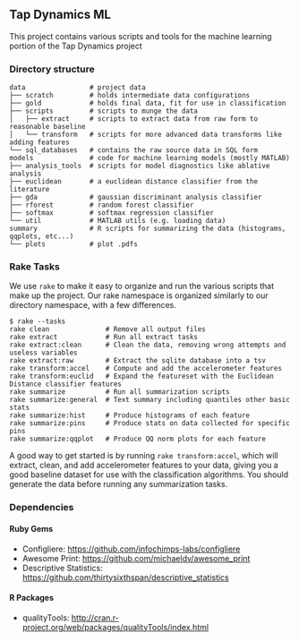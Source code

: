 ## Tap Dynamics ML

This project contains various scripts and tools for the machine learning portion of the Tap Dynamics project

### Directory structure

```
data                # project data
├── scratch         # holds intermediate data configurations
├── gold            # holds final data, fit for use in classification
├── scripts         # scripts to munge the data
│   ├── extract     # scripts to extract data from raw form to reasonable baseline
│   └── transform   # scripts for more advanced data transforms like adding features
└── sql_databases   # contains the raw source data in SQL form
models              # code for machine learning models (mostly MATLAB)
├── analysis_tools  # scripts for model diagnostics like ablative analysis
├── euclidean       # a euclidean distance classifier from the literature
├── gda             # gaussian discriminant analysis classifier
├── rforest         # random forest classifier
├── softmax         # softmax regression classifier
└── util            # MATLAB utils (e.g. loading data)
summary             # R scripts for summarizing the data (histograms, qqplots, etc...)
└── plots           # plot .pdfs
```

### Rake Tasks
We use `rake` to make it easy to organize and run the various scripts that make up the project. Our rake namespace is organized similarly to our directory namespace, with a few differences.

```
$ rake --tasks
rake clean              # Remove all output files
rake extract            # Run all extract tasks
rake extract:clean      # Clean the data, removing wrong attempts and useless variables
rake extract:raw        # Extract the sqlite database into a tsv
rake transform:accel    # Compute and add the accelerometer features
rake transform:euclid   # Expand the featureset with the Euclidean Distance classifier features
rake summarize          # Run all summarization scripts
rake summarize:general  # Text summary including quantiles other basic stats
rake summarize:hist     # Produce histograms of each feature
rake summarize:pins     # Produce stats on data collected for specific pins
rake summarize:qqplot   # Produce QQ norm plots for each feature
```

A good way to get started is by running `rake transform:accel`, which will extract, clean, and add accelerometer features to your data, giving you a good baseline dataset for use with the classification algorithms. You should generate the data before running any summarization tasks.

### Dependencies

#### Ruby Gems
* Configliere: https://github.com/infochimps-labs/configliere
* Awesome Print: https://github.com/michaeldv/awesome_print
* Descriptive Statistics: https://github.com/thirtysixthspan/descriptive_statistics 

#### R Packages
* qualityTools: http://cran.r-project.org/web/packages/qualityTools/index.html

